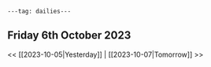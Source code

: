 ```
---tag: dailies---
```

## Friday 6th October 2023


<< [[2023-10-05|Yesterday]] | [[2023-10-07|Tomorrow]] >>





